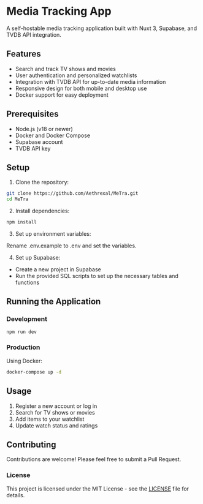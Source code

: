 # Media Tracking App

A self-hostable media tracking application built with Nuxt 3, Supabase, and TVDB API integration.

## Features

- Search and track TV shows and movies
- User authentication and personalized watchlists
- Integration with TVDB API for up-to-date media information
- Responsive design for both mobile and desktop use
- Docker support for easy deployment

## Prerequisites

- Node.js (v18 or newer)
- Docker and Docker Compose
- Supabase account
- TVDB API key

## Setup

1. Clone the repository:
```bash
git clone https://github.com/Aethrexal/MeTra.git
cd MeTra
```

2. Install dependencies:
```bash
npm install
```
3. Set up environment variables:

Rename .env.example to .env and set the variables.

4. Set up Supabase:
- Create a new project in Supabase
- Run the provided SQL scripts to set up the necessary tables and functions

## Running the Application

### Development

```bash
npm run dev
```

### Production

Using Docker:
```bash
docker-compose up -d
```

## Usage
1. Register a new account or log in
2. Search for TV shows or movies
3. Add items to your watchlist
4. Update watch status and ratings

## Contributing

Contributions are welcome! Please feel free to submit a Pull Request.

### License

This project is licensed under the MIT License - see the [LICENSE](https://github.com/Aethrexal/MeTra/blob/main/LICENSE) file for details.
